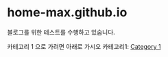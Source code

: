 # home-max.github.io
블로그를 위한 테스트를 수행하고 있숩니다.

카테고리 1 으로 가려면 아래로 가시오
카테고리1: [Category 1](https://home-max.github.io/category1 "category 1 link")
